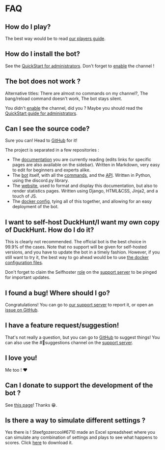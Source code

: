 # FAQ

## How do I play?

The best way would be to read [our players guide](players-quickstart.md).

## How do I install the bot?

See the [QuickStart for administrators](../bot-administration/admin-quickstart.md). Don't forget to [enable](https://duckhunt.me/commands/settings/enabled) the channel !

## The bot does not work ?

Alternative titles: There are almost no commands on my channel?, The bang/reload command doesn't work, The bot stays silent.

You didn't [enable](https://duckhunt.me/commands/settings/enabled) the channel, did you ? Maybe you should read the [QuickStart guide for administrators](../bot-administration/admin-quickstart.md).

## Can I see the source code?

Sure you can! Head to [GitHub](https://github.com/DuckHunt-discord) for it!

The project is separated in a few repositories :

* The [documentation](https://github.com/DuckHunt-discord/duckhunt.me-docs) you are currently reading \(edits links for specific pages are also available on the sidebar\). Written in Markdown, very easy to edit for beginners and experts alike.
* The [bot](https://github.com/DuckHunt-discord/DHV4) itself, with all the [commands](https://duckhunt.me/commands), and the [API](../the-duckhunt-api/channels-scores-and-stats.md). Written in Python, using the discord.py library.
* The [website](https://github.com/DuckHunt-discord/DHV4_Web), used to format and display this documentation, but also to render statistics pages. Written using Django, HTML&CSS, Jinja2, and a touch of JS.
* The [docker config](https://github.com/DuckHunt-discord/DuckHunt_Docker), tying all of this together, and allowing for an easy deployment of the bot.

## I want to self-host DuckHunt/I want my own copy of DuckHunt. How do I do it?

This is clearly not recommended. The official bot is the best choice in 99.9% of the cases. Note that no support will be given for self-hosted versions, and you have to update the bot in a timely fashion. However, if you still want to try it, the best way to go ahead would be to use [the docker configuration files](https://github.com/DuckHunt-discord/DuckHunt_Docker).

Don't forget to claim the Selfhoster [role](../support-server/list-of-roles.md) on the [support server](https://discordapp.com/invite/2BksEkV) to be pinged for important updates.

## I found a bug! Where should I go?

Congratulations! You can go to [our support server](https://discordapp.com/invite/2BksEkV) to report it, or open an [issue on GitHub](https://github.com/DuckHunt-discord/DHV4/issues).

## I have a feature request/suggestion!

That's not really a question, but you can go to [GitHub](https://github.com/DuckHunt-discord/DHV4/issues) to suggest things! You can also use the \#🙋suggestions channel on the [support server](https://duckhunt.me/support).

## I love you!

Me too ! ❤️

## Can I donate to support the development of the bot ?

See [this page](how-to-contribute-to-the-bot.md)! Thanks 😁.

## Is there a way to simulate different settings ?

Yes there is ! Steefgozercool\#6710 made an Excel spreadsheet where you can simulate any combination of settings and plays to see what happens to scores. Click [here](https://cdn.discordapp.com/attachments/262720111591292928/794993119304613958/Duckhunt_experience_calculator_DHV4_beta_NEW.xlsx) to download it.

